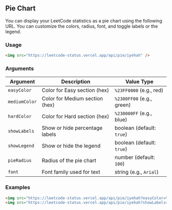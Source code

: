 ## Pie Chart

You can display your LeetCode statistics as a pie chart using the following URL. You can customize the colors, radius, font, and toggle labels or the legend.

### Usage

```md
<img src="https://leetcode-status.vercel.app/api/pie/iyehah" />
```

### Arguments

| Argument      | Description                    | Value Type                |
| ------------- | ------------------------------ | ------------------------- |
| `easyColor`   | Color for Easy section (hex)   | `%23FF0000` (e.g., red)   |
| `mediumColor` | Color for Medium section (hex) | `%2300FF00` (e.g., green) |
| `hardColor`   | Color for Hard section (hex)   | `%230000FF` (e.g., blue)  |
| `showLabels`  | Show or hide percentage labels | boolean (default: `true`) |
| `showLegend`  | Show or hide the legend        | boolean (default: `true`) |
| `pieRadius`   | Radius of the pie chart        | number (default: `100`)   |
| `font`        | Font family used for text      | string (e.g., `Arial`)    |

### Examples

```md
<img src="https://leetcode-status.vercel.app/api/pie/iyehah?easyColor=%23FF0000&mediumColor=%2300FF00&hardColor=%230000FF" />
<img src="https://leetcode-status.vercel.app/api/pie/iyehah?showLabels=false&showLegend=false&pieRadius=120&font=Arial" />
```
